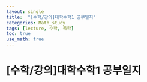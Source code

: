 ```yaml
---
layout: single
title:  "[수학/강의]대학수학1 공부일지"
categories: Math_study
tags: [lecture, 수학, 독학]
toc: true
use_math: true
---
```


# [수학/강의]대학수학1 공부일지